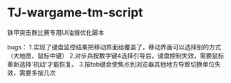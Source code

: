 # TJ-wargame-tm-script
铁甲突击群比赛专用UI油猴优化脚本

bugs：
  1.实现了键盘监控结果把移动界面给覆盖了，移动界面可以选择别的方式（大地图，鼠标中键）
  2.对步兵按数字键4选择引导后，键盘控制失效，需要鼠标重新选择'机动'才能恢复。
  3.按tab键会使焦点到浏览器其他地方导致切换单位失效，需要多按几次
